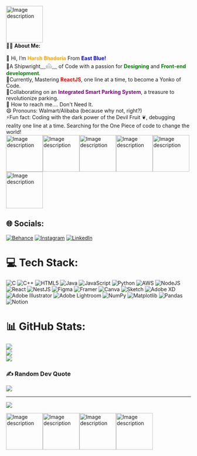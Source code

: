 <img src="https://github.com/user-attachments/assets/efabcb05-7d11-497e-8b50-acba9aed6782" alt="Image description" width="100" height="100"><br>
🏴‍☠️ <strong>About Me:</strong> <br><br>
👒 Hi, I’m <strong style="color: orange;">Harsh Bhadoria</strong> From <strong style="color: blue;">East Blue!</strong> <br>👀A Shipwright﹏𓊝﹏ of Code with a passion for <strong style="color: green;">Designing</strong> and <strong style="color: green;">Front-end development</strong>.<br>🌱Currently, Mastering <strong style="color: red;">ReactJS</strong>, one line at a time, to become a Yonko of Code.<br>💞️Collaborating on an <strong style="color: purple;">Integrated Smart Parking System</strong>, a treasure to revolutionize parking.<br>🧭 How to reach me.... Don't Need It.<br>😄  Pronouns: Walmart/Alibaba (because why not, right?)<br>⚡Fun fact: Coding with the dark power of the Devil Fruit ❦︎, debugging reality one line at a time. Searching for the One Piece of code to change the world!
<br><img src="https://github.com/user-attachments/assets/8b7782d9-1d70-4226-8258-8ca2b8ea0d7a" alt="Image description" width="100" height="100"><img src="https://github.com/user-attachments/assets/7f3abf92-0528-4d27-86b7-48267bd6e21b" alt="Image description" width="100" height="100"><img src="https://github.com/user-attachments/assets/11b2ba14-1f49-4433-81dd-1c69b8c447f4" alt="Image description" width="100" height="100"><img src="https://github.com/user-attachments/assets/33dd7390-6830-4eda-8f61-3634615c7eff" alt="Image description" width="100" height="100"><img src="https://github.com/user-attachments/assets/9bfcc519-e99b-4542-a127-f0f88fd28d34" alt="Image description" width="100" height="100"><img src="https://github.com/user-attachments/assets/6cf47319-7ab5-4966-b62c-1464e368decf" alt="Image description" width="100" height="100">







## 🌐 Socials:
[![Behance](https://img.shields.io/badge/Behance-1769ff?logo=behance&logoColor=white)](https://behance.net/https://www.behance.net/abhirajput31) [![Instagram](https://img.shields.io/badge/Instagram-%23E4405F.svg?logo=Instagram&logoColor=white)](https://instagram.com/https://www.instagram.com/harrsh.01/) [![LinkedIn](https://img.shields.io/badge/LinkedIn-%230077B5.svg?logo=linkedin&logoColor=white)](https://linkedin.com/in/https://in.linkedin.com/in/harsh-bhadoria-260199254) 

# 💻 Tech Stack:
![C](https://img.shields.io/badge/c-%2300599C.svg?style=for-the-badge&logo=c&logoColor=white) ![C++](https://img.shields.io/badge/c++-%2300599C.svg?style=for-the-badge&logo=c%2B%2B&logoColor=white) ![HTML5](https://img.shields.io/badge/html5-%23E34F26.svg?style=for-the-badge&logo=html5&logoColor=white) ![Java](https://img.shields.io/badge/java-%23ED8B00.svg?style=for-the-badge&logo=openjdk&logoColor=white) ![JavaScript](https://img.shields.io/badge/javascript-%23323330.svg?style=for-the-badge&logo=javascript&logoColor=%23F7DF1E) ![Python](https://img.shields.io/badge/python-3670A0?style=for-the-badge&logo=python&logoColor=ffdd54) ![AWS](https://img.shields.io/badge/AWS-%23FF9900.svg?style=for-the-badge&logo=amazon-aws&logoColor=white) ![NodeJS](https://img.shields.io/badge/node.js-6DA55F?style=for-the-badge&logo=node.js&logoColor=white) ![React](https://img.shields.io/badge/react-%2320232a.svg?style=for-the-badge&logo=react&logoColor=%2361DAFB) ![NestJS](https://img.shields.io/badge/nestjs-%23E0234E.svg?style=for-the-badge&logo=nestjs&logoColor=white) ![Figma](https://img.shields.io/badge/figma-%23F24E1E.svg?style=for-the-badge&logo=figma&logoColor=white) ![Framer](https://img.shields.io/badge/Framer-black?style=for-the-badge&logo=framer&logoColor=blue) ![Canva](https://img.shields.io/badge/Canva-%2300C4CC.svg?style=for-the-badge&logo=Canva&logoColor=white) ![Sketch](https://img.shields.io/badge/Sketch-FFB387?style=for-the-badge&logo=sketch&logoColor=black) ![Adobe XD](https://img.shields.io/badge/Adobe%20XD-470137?style=for-the-badge&logo=Adobe%20XD&logoColor=#FF61F6) ![Adobe Illustrator](https://img.shields.io/badge/adobe%20illustrator-%23FF9A00.svg?style=for-the-badge&logo=adobe%20illustrator&logoColor=white) ![Adobe Lightroom](https://img.shields.io/badge/Adobe%20Lightroom-31A8FF.svg?style=for-the-badge&logo=Adobe%20Lightroom&logoColor=white) ![NumPy](https://img.shields.io/badge/numpy-%23013243.svg?style=for-the-badge&logo=numpy&logoColor=white) ![Matplotlib](https://img.shields.io/badge/Matplotlib-%23ffffff.svg?style=for-the-badge&logo=Matplotlib&logoColor=black) ![Pandas](https://img.shields.io/badge/pandas-%23150458.svg?style=for-the-badge&logo=pandas&logoColor=white) ![Notion](https://img.shields.io/badge/Notion-%23000000.svg?style=for-the-badge&logo=notion&logoColor=white)
# 📊 GitHub Stats:
![](https://github-readme-stats.vercel.app/api?username=harshbhadoria&theme=dark&hide_border=false&include_all_commits=true&count_private=false)<br/>
![](https://github-readme-streak-stats.herokuapp.com/?user=harshbhadoria&theme=dark&hide_border=false)<br/>
![](https://github-readme-stats.vercel.app/api/top-langs/?username=harshbhadoria&theme=dark&hide_border=false&include_all_commits=true&count_private=false&layout=compact)

### ✍️ Random Dev Quote
![](https://quotes-github-readme.vercel.app/api?type=horizontal&theme=radical)

---
[![](https://visitcount.itsvg.in/api?id=harshbhadoria&icon=0&color=0)](https://visitcount.itsvg.in)

 <img src="https://github.com/user-attachments/assets/37a2c449-2125-4f59-93c9-ea941e06bd1d" alt="Image description" width="100" height="100"><img src="https://github.com/user-attachments/assets/7b801b92-3f90-43c0-a917-737420fcb2bc" alt="Image description" width="100" height="100"><img src="https://github.com/user-attachments/assets/d27be9a4-8348-48b3-a7e4-d63e5a66024f" alt="Image description" width="100" height="100"><img src="https://github.com/user-attachments/assets/d27be9a4-8348-48b3-a7e4-d63e5a66024f](https://github.com/user-attachments/assets/1a676f3e-7fb9-42de-8b7c-a1266924d866" alt="Image description" width="100" height="100">



<!-- Proudly created with GPRM ( https://gprm.itsvg.in ) -->
